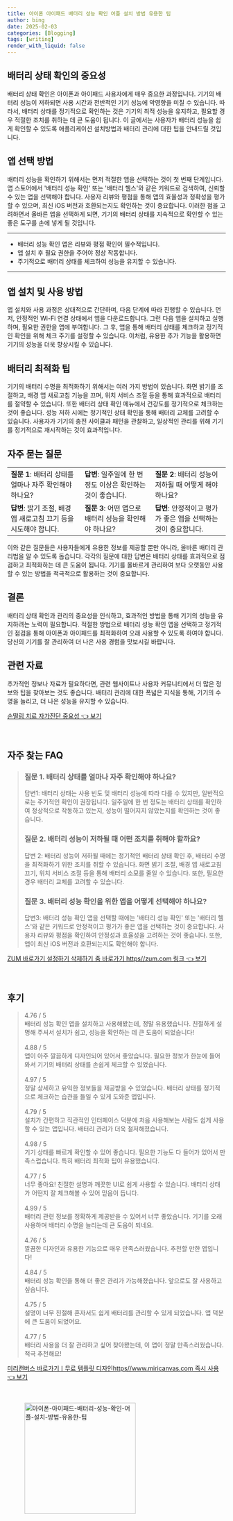 ```yaml
---
title: 아이폰 아이패드 배터리 성능 확인 어플 설치 방법 유용한 팁
author: bing
date: 2025-02-03
categories: [Blogging]
tags: [writing]
render_with_liquid: false
---
```



<h2 id='배터리 상태 확인의 중요성'>배터리 상태 확인의 중요성</h2>

<p>배터리 상태 확인은 아이폰과 아이패드 사용자에게 매우 중요한 과정입니다. 기기의 배터리 성능이 저하되면 사용 시간과 전반적인 기기 성능에 악영향을 미칠 수 있습니다. 따라서, 배터리 상태를 정기적으로 확인하는 것은 기기의 최적 성능을 유지하고, 필요할 경우 적절한 조치를 취하는 데 큰 도움이 됩니다. 이 글에서는 사용자가 배터리 성능을 쉽게 확인할 수 있도록 애플리케이션 설치방법과 배터리 관리에 대한 팁을 안내드릴 것입니다.</p>

<h2 id='앱 선택 방법'>앱 선택 방법</h2>

<p>배터리 성능을 확인하기 위해서는 먼저 적절한 앱을 선택하는 것이 첫 번째 단계입니다. 앱 스토어에서 '배터리 성능 확인' 또는 '배터리 헬스'와 같은 키워드로 검색하여, 신뢰할 수 있는 앱을 선택해야 합니다. 사용자 리뷰와 평점을 통해 앱의 효율성과 정확성을 평가할 수 있으며, 최신 iOS 버전과 호환되는지도 확인하는 것이 중요합니다. 이러한 점을 고려하면서 올바른 앱을 선택하게 되면, 기기의 배터리 상태를 지속적으로 확인할 수 있는 좋은 도구를 손에 넣게 될 것입니다.</p>

<hr />

<ul>
    <li>배터리 성능 확인 앱은 리뷰와 평점 확인이 필수적입니다.</li>
    <li>앱 설치 후 필요 권한을 주어야 정상 작동합니다.</li>
    <li>주기적으로 배터리 상태를 체크하여 성능을 유지할 수 있습니다.</li>
</ul>

<hr />

<h2 id='앱 설치 및 사용 방법'>앱 설치 및 사용 방법</h2>

<p>앱 설치와 사용 과정은 상대적으로 간단하며, 다음 단계에 따라 진행할 수 있습니다. 먼저, 안정적인 Wi-Fi 연결 상태에서 앱을 다운로드합니다. 그런 다음 앱을 설치하고 실행하며, 필요한 권한을 앱에 부여합니다. 그 후, 앱을 통해 배터리 상태를 체크하고 정기적인 확인을 위해 체크 주기를 설정할 수 있습니다. 이처럼, 유용한 추가 기능을 활용하면 기기의 성능을 더욱 향상시킬 수 있습니다.</p>

<h2 id='배터리 최적화 팁'>배터리 최적화 팁</h2>

<p>기기의 배터리 수명을 최적화하기 위해서는 여러 가지 방법이 있습니다. 화면 밝기를 조절하고, 배경 앱 새로고침 기능을 끄며, 위치 서비스 조절 등을 통해 효과적으로 배터리를 절약할 수 있습니다. 또한 배터리 상태 확인 메뉴에서 건강도를 정기적으로 체크하는 것이 좋습니다. 성능 저하 시에는 정기적인 상태 확인을 통해 배터리 교체를 고려할 수 있습니다. 사용자가 기기의 충전 사이클과 패턴을 관찰하고, 일상적인 관리를 위해 기기를 정기적으로 재시작하는 것이 효과적입니다.</p>

<h2 id='자주 묻는 질문'>자주 묻는 질문</h2>

<table>
    <tr>
        <td><b>질문 1</b>: 배터리 상태를 얼마나 자주 확인해야 하나요?</td>
        <td><b>답변</b>: 일주일에 한 번 정도 이상은 확인하는 것이 좋습니다.</td>
        <td><b>질문 2</b>: 배터리 성능이 저하될 때 어떻게 해야 하나요?</td>
    </tr>
    <tr>
        <td><b>답변</b>: 밝기 조절, 배경 앱 새로고침 끄기 등을 시도해야 합니다.</td>
        <td><b>질문 3</b>: 어떤 앱으로 배터리 성능을 확인해야 하나요?</td>
        <td><b>답변</b>: 안정적이고 평가가 좋은 앱을 선택하는 것이 중요합니다.</td>
    </tr>
</table>

<p>이와 같은 질문들은 사용자들에게 유용한 정보를 제공할 뿐만 아니라, 올바른 배터리 관리법을 알 수 있도록 돕습니다. 각각의 질문에 대한 답변은 배터리 상태를 효과적으로 점검하고 최적화하는 데 큰 도움이 됩니다. 기기를 올바르게 관리하여 보다 오랫동안 사용할 수 있는 방법을 적극적으로 활용하는 것이 중요합니다.</p>

<h2 id='결론'>결론</h2>

<p>배터리 상태 확인과 관리의 중요성을 인식하고, 효과적인 방법을 통해 기기의 성능을 유지하려는 노력이 필요합니다. 적절한 방법으로 배터리 성능 확인 앱을 선택하고 정기적인 점검을 통해 아이폰과 아이패드를 최적화하여 오래 사용할 수 있도록 하여야 합니다. 당신의 기기를 잘 관리하여 더 나은 사용 경험을 맛보시길 바랍니다.</p>

<h2 id='관련 자료'>관련 자료</h2>

<p>추가적인 정보나 자료가 필요하다면, 관련 웹사이트나 사용자 커뮤니티에서 더 많은 정보와 팁을 찾아보는 것도 좋습니다. 배터리 관리에 대한 폭넓은 지식을 통해, 기기의 수명을 늘리고, 더 나은 성능을 유지할 수 있습니다.</p>


<p><a class="click-button" title="손떨림 치료 자가진단 중요성" href="https://aptwhite.github.io/posts/%EC%86%90%EB%96%A8%EB%A6%BC-%EC%B9%98%EB%A3%8C-%EC%9E%90%EA%B0%80%EC%A7%84%EB%8B%A8-%EC%A4%91%EC%9A%94%EC%84%B1/" rel="dofollow">손떨림 치료 자가진단 중요성 👈 보기</a></p><br>
<h2 id='자주_찾는_FAQ'>자주 찾는 FAQ</h2>
<div itemscope="" itemtype="https://schema.org/FAQPage"> 
<blockquote> 
<div itemscope="" itemprop="mainEntity" itemtype="https://schema.org/Question"> 
<h3 itemprop="name">질문 1. 배터리 상태를 얼마나 자주 확인해야 하나요?</h3> 
<div itemscope="" itemprop="acceptedAnswer" itemtype="https://schema.org/Answer"> 
<span itemprop="text"> 
<p>답변1: 배터리 상태는 사용 빈도 및 배터리 성능에 따라 다를 수 있지만, 일반적으로는 주기적인 확인이 권장됩니다. 일주일에 한 번 정도는 배터리 상태를 확인하여 정상적으로 작동하고 있는지, 성능이 떨어지지 않았는지를 확인하는 것이 좋습니다.</p> 
</span> 
</div> 
</div> 

<div itemscope="" itemprop="mainEntity" itemtype="https://schema.org/Question"> 
<h3 itemprop="name">질문 2. 배터리 성능이 저하될 때 어떤 조치를 취해야 할까요?</h3> 
<div itemscope="" itemprop="acceptedAnswer" itemtype="https://schema.org/Answer"> 
<span itemprop="text"> 
<p>답변 2: 배터리 성능이 저하될 때에는 정기적인 배터리 상태 확인 후, 배터리 수명을 최적화하기 위한 조치를 취할 수 있습니다. 화면 밝기 조절, 배경 앱 새로고침 끄기, 위치 서비스 조절 등을 통해 배터리 소모를 줄일 수 있습니다. 또한, 필요한 경우 배터리 교체를 고려할 수 있습니다.</p> 
</span> 
</div> 
</div> 

<div itemscope="" itemprop="mainEntity" itemtype="https://schema.org/Question"> 
<h3 itemprop="name">질문 3. 배터리 성능 확인을 위한 앱을 어떻게 선택해야 하나요?</h3> 
<div itemscope="" itemprop="acceptedAnswer" itemtype="https://schema.org/Answer"> 
<span itemprop="text"> 
<p>답변3: 배터리 성능 확인 앱을 선택할 때에는 '배터리 성능 확인' 또는 '배터리 헬스'와 같은 키워드로 안정적이고 평가가 좋은 앱을 선택하는 것이 중요합니다. 사용자 리뷰와 평점을 확인하여 안정성과 효율성을 고려하는 것이 좋습니다. 또한, 앱이 최신 iOS 버전과 호환되는지도 확인해야 합니다.</p> 
</span> 
</div> 
</div> 

</blockquote> 
</div>
<p><a class="click-button" title="ZUM 바로가기 설정하기 삭제하기 줌 바로가기 https//zum.com 링크" href="https://aptwhite.github.io/posts/ZUM-%EB%B0%94%EB%A1%9C%EA%B0%80%EA%B8%B0-%EC%84%A4%EC%A0%95%ED%95%98%EA%B8%B0-%EC%82%AD%EC%A0%9C%ED%95%98%EA%B8%B0-%EC%A4%8C-%EB%B0%94%EB%A1%9C%EA%B0%80%EA%B8%B0-httpszum.com-%EB%A7%81%ED%81%AC/" rel="dofollow">ZUM 바로가기 설정하기 삭제하기 줌 바로가기 https//zum.com 링크 👈 보기</a></p><br>
<h2 id='후기'>후기</h2>
<div itemscope itemtype="https://schema.org/Product">
  <blockquote>
  <div itemprop="review" itemscope itemtype="https://schema.org/Review">
      <div itemprop="reviewRating" itemscope itemtype="https://schema.org/Rating"> <span itemprop="ratingValue">4.76</span> / <span itemprop="bestRating">5</span> </div>
      <span itemprop="reviewBody">배터리 성능 확인 앱을 설치하고 사용해봤는데, 정말 유용했습니다. 친절하게 설명해 주셔서 설치가 쉽고, 성능을 확인하는 데 큰 도움이 되었습니다!</span>
  </div>
  <br>
  <div itemprop="review" itemscope itemtype="https://schema.org/Review">
      <div itemprop="reviewRating" itemscope itemtype="https://schema.org/Rating"> <span itemprop="ratingValue">4.88</span> / <span itemprop="bestRating">5</span> </div>
      <span itemprop="reviewBody">앱이 아주 깔끔하게 디자인되어 있어서 좋았습니다. 필요한 정보가 한눈에 들어와서 기기의 배터리 상태를 손쉽게 체크할 수 있었습니다.</span>
  </div>
  <br>
  <div itemprop="review" itemscope itemtype="https://schema.org/Review">
      <div itemprop="reviewRating" itemscope itemtype="https://schema.org/Rating"> <span itemprop="ratingValue">4.97</span> / <span itemprop="bestRating">5</span> </div>
      <span itemprop="reviewBody">정말 상세하고 유익한 정보들을 제공받을 수 있었습니다. 배터리 상태를 정기적으로 체크하는 습관을 들일 수 있게 도와준 앱입니다.</span>
  </div>
  <br>
  <div itemprop="review" itemscope itemtype="https://schema.org/Review">
      <div itemprop="reviewRating" itemscope itemtype="https://schema.org/Rating"> <span itemprop="ratingValue">4.79</span> / <span itemprop="bestRating">5</span> </div>
      <span itemprop="reviewBody">설치가 간편하고 직관적인 인터페이스 덕분에 처음 사용해보는 사람도 쉽게 사용할 수 있는 앱입니다. 배터리 관리가 더욱 철저해졌습니다.</span>
  </div>
  <br>
  <div itemprop="review" itemscope itemtype="https://schema.org/Review">
      <div itemprop="reviewRating" itemscope itemtype="https://schema.org/Rating"> <span itemprop="ratingValue">4.98</span> / <span itemprop="bestRating">5</span> </div>
      <span itemprop="reviewBody">기기 상태를 빠르게 확인할 수 있어 좋습니다. 필요한 기능도 다 들어가 있어서 만족스럽습니다. 특히 배터리 최적화 팁이 유용했습니다.</span>
  </div>
  <br>
  <div itemprop="review" itemscope itemtype="https://schema.org/Review">
      <div itemprop="reviewRating" itemscope itemtype="https://schema.org/Rating"> <span itemprop="ratingValue">4.77</span> / <span itemprop="bestRating">5</span> </div>
      <span itemprop="reviewBody">너무 좋아요!‌ 친절한 설명과 깨끗한 UI로 쉽게 사용할 수 있습니다. 배터리 상태가 어떤지 잘 체크해볼 수 있어 믿음이 듭니다.</span>
  </div>
  <br>
  <div itemprop="review" itemscope itemtype="https://schema.org/Review">
      <div itemprop="reviewRating" itemscope itemtype="https://schema.org/Rating"> <span itemprop="ratingValue">4.99</span> / <span itemprop="bestRating">5</span> </div>
      <span itemprop="reviewBody">배터리 관련 정보를 정확하게 제공받을 수 있어서 너무 좋았습니다. 기기를 오래 사용하며 배터리 수명을 늘리는데 큰 도움이 되네요.</span>
  </div>
  <br>
  <div itemprop="review" itemscope itemtype="https://schema.org/Review">
      <div itemprop="reviewRating" itemscope itemtype="https://schema.org/Rating"> <span itemprop="ratingValue">4.76</span> / <span itemprop="bestRating">5</span> </div>
      <span itemprop="reviewBody">깔끔한 디자인과 유용한 기능으로 매우 만족스러웠습니다. 추천할 만한 앱입니다!</span>
  </div>
  <br>
  <div itemprop="review" itemscope itemtype="https://schema.org/Review">
      <div itemprop="reviewRating" itemscope itemtype="https://schema.org/Rating"> <span itemprop="ratingValue">4.84</span> / <span itemprop="bestRating">5</span> </div>
      <span itemprop="reviewBody">배터리 성능 확인을 통해 더 좋은 관리가 가능해졌습니다. 앞으로도 잘 사용하고 싶습니다.</span>
  </div>
  <br>
  <div itemprop="review" itemscope itemtype="https://schema.org/Review">
      <div itemprop="reviewRating" itemscope itemtype="https://schema.org/Rating"> <span itemprop="ratingValue">4.75</span> / <span itemprop="bestRating">5</span> </div>
      <span itemprop="reviewBody">설명이 너무 친절해 혼자서도 쉽게 배터리를 관리할 수 있게 되었습니다. 앱 덕분에 큰 도움이 되었어요.</span>
  </div>
  <br>
  <div itemprop="review" itemscope itemtype="https://schema.org/Review">
      <div itemprop="reviewRating" itemscope itemtype="https://schema.org/Rating"> <span itemprop="ratingValue">4.77</span> / <span itemprop="bestRating">5</span> </div>
      <span itemprop="reviewBody">배터리 사용을 더 잘 관리하고 싶어 찾아봤는데, 이 앱이 정말 만족스러웠습니다. 적극 추천해요!</span>
  </div>
  </blockquote>
</div>
<p><a class="click-button" title="미리캔버스 바로가기ㅣ무료 템플릿 디자인https//www.miricanvas.com 즉시 사용" href="https://aptwhite.github.io/posts/%EB%AF%B8%EB%A6%AC%EC%BA%94%EB%B2%84%EC%8A%A4-%EB%B0%94%EB%A1%9C%EA%B0%80%EA%B8%B0%E3%85%A3%EB%AC%B4%EB%A3%8C-%ED%85%9C%ED%94%8C%EB%A6%BF-%EB%94%94%EC%9E%90%EC%9D%B8httpswww.miricanvas.com-%EC%A6%89%EC%8B%9C-%EC%82%AC%EC%9A%A9/" rel="dofollow">미리캔버스 바로가기ㅣ무료 템플릿 디자인https//www.miricanvas.com 즉시 사용 👈 보기</a></p><br>
<figure class="image"><img src="https://aptwhite.github.io/assets/img/thumbnail/아이폰-아이패드-배터리-성능-확인-어플-설치-방법-유용한-팁.webp" alt="아이폰-아이패드-배터리-성능-확인-어플-설치-방법-유용한-팁" width="256" height="256"></figure>